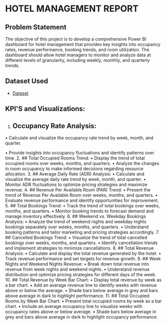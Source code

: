 # HOTEL MANAGEMENT REPORT
## Problem Statement
The objective of this project is to develop a comprehensive Power BI dashboard for hotel management that provides key insights into occupancy rates, revenue performance, booking trends, and room utilization. The dashboard should allow hotel managers to monitor and analyze data at different levels of granularity, including weekly, monthly, and quarterly trends.
## Dataset Used
- <a href="https://github.com/Surya-Akhil/PowerBi-Project-2/blob/main/hotel%20data.csv">Dataset</a>

## KPI'S and Visualizations:
1. ## Occupancy Rate Analysis:
   
•	Calculate and visualize the occupancy rate trend by week, month, and quarter.

•	Provide insights into occupancy fluctuations and identify patterns over time.
2. ## Total Occupied Rooms Trend:
•	Display the trend of total occupied rooms over weeks, months, and quarters.
•	Analyze the changes in room occupancy to make informed decisions regarding resource allocation.
3. ## Average Daily Rate (ADR) Analysis:
•	Calculate and visualize the average daily rate trend by week, month, and quarter.
•	Monitor ADR fluctuations to optimize pricing strategies and maximize revenue.
4. ## Revenue Per Available Room (PAR) Trend:
•	Present the trend of Revenue Per Available Room over weeks, months, and quarters.
•	Evaluate revenue performance and identify opportunities for improvement.
5. ## Total Bookings Trend:
•	Track the trend of total bookings over weeks, months, and quarters.
•	Monitor booking trends to forecast demand and manage inventory effectively.
6. ## Weekend vs. Weekday Bookings Analysis:
•	Analyze the trend of weekend nights and weekday nights bookings separately over weeks, months, and quarters.
•	Understand booking patterns and tailor marketing and pricing strategies accordingly.
7. ## Cancelled Bookings Trend:
•	Visualize the trend of total cancelled bookings over weeks, months, and quarters.
•	Identify cancellation trends and implement strategies to minimize cancellations.
8. ## Total Revenue Analysis:
•	Calculate and display the total revenue generated by the hotel.
•	Track revenue performance and set targets for revenue growth.
9. ## Week Nights and Weekend Nights Revenue:
•	Break down total revenue into revenue from week nights and weekend nights.
•	Understand revenue distribution and optimize pricing strategies for different days of the week.
10. ## Total Revenue by Week Bar Chart:
•	Display total revenue by week as a bar chart.
•	Add an average revenue line to identify weeks with revenue above or below the average.
•	Shade bars below average in grey and bars above average in dark to highlight performance.
11.	## Total Occupied Rooms by Week Bar Chart:
•	Present total occupied rooms by week as a bar chart.
•	Include an average occupancy line to visualize weeks with occupancy rates above or below average.
•	Shade bars below average in grey and bars above average in dark to highlight occupancy performance.
